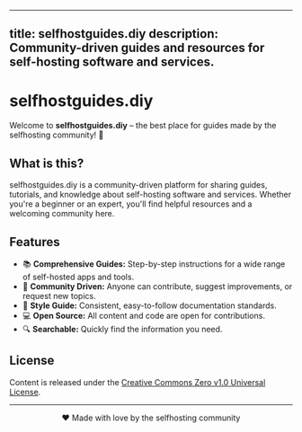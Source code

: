 
---
title: selfhostguides.diy
description: Community-driven guides and resources for self-hosting software and services.
---

# selfhostguides.diy

Welcome to **selfhostguides.diy** – the best place for guides made by the selfhosting community! 🚀

## What is this?

selfhostguides.diy is a community-driven platform for sharing guides, tutorials, and knowledge about self-hosting software and services. Whether you're a beginner or an expert, you'll find helpful resources and a welcoming community here.

## Features

- 📚 **Comprehensive Guides:** Step-by-step instructions for a wide range of self-hosted apps and tools.
- 🤝 **Community Driven:** Anyone can contribute, suggest improvements, or request new topics.
- 📝 **Style Guide:** Consistent, easy-to-follow documentation standards.
- 💻 **Open Source:** All content and code are open for contributions.
- 🔍 **Searchable:** Quickly find the information you need.

## License

Content is released under the [Creative Commons Zero v1.0 Universal License](https://creativecommons.org/publicdomain/zero/1.0/).

---
<p align="center">❤️ Made with love by the selfhosting community</p>